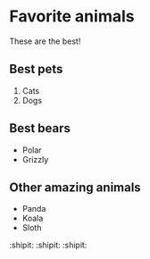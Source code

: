 # Favorite animals

These are the best!

## Best pets

1. Cats
2. Dogs

## Best bears

- Polar
- Grizzly

## Other amazing animals

- Panda
- Koala
- Sloth

:shipit:
:shipit:
:shipit:
